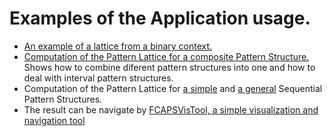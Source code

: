 # Examples of the Application usage.

* [An example of a lattice from a binary context.](https://github.com/AlekseyBuzmakov/FCAPS/blob/master/FCAPS/EXAMPLES/lattice-for-StandardFCA.md)
* [Computation of the Pattern Lattice for a composite Pattern Structure.](https://github.com/AlekseyBuzmakov/FCAPS/blob/master/FCAPS/EXAMPLES/Lattice-Computation-for-Composite-PS.md) Shows how to combine diferent pattern structures into one and how to deal with interval pattern structures.
* Computation of the Pattern Lattice for [a simple](https://github.com/AlekseyBuzmakov/FCAPS/blob/master/FCAPS/EXAMPLES/Lattice-Computation-for-simple-Sequential-Context.md) and [a general](https://github.com/AlekseyBuzmakov/FCAPS/blob/master/FCAPS/EXAMPLES/Lattice-Computation-for-general-Sequential-Context.md) Sequential Pattern Structures.
* The result can be navigate by [FCAPSVisTool, a simple visualization and navigation tool](https://alekseybuzmakov.github.io/FCAPSVisTool/)

